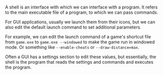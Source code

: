 A shell is an interface with which we can interface with a program. It refers to the main executable file of a program, to which we can pass commands.

For GUI applications, usually we launch them from their icons, but we can also edit the default launch command to set additional parameters.

For example, we can edit the launch command of a game's shortcut file from `game.exe` to `game.exe --windowed` to make the game run in windowed mode. Or something like `--enable-cheats` or `--draw-distance=max`.

Often a GUI has a settings section to edit these values, but essentially, the shell is the program that reads the settings and commands and executes the program.